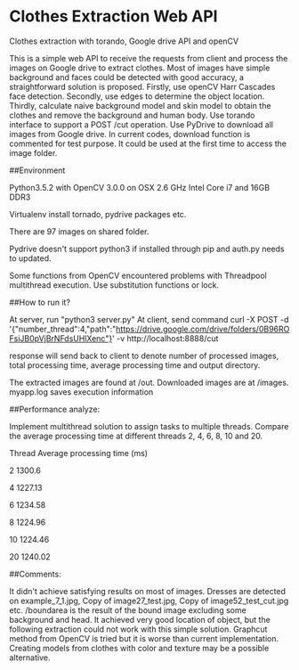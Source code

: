 # Clothes Extraction Web API

Clothes extraction with torando, Google drive API and openCV
 
This is a simple web API to receive the requests from client and process the images on Google drive to extract clothes. Most of images have simple background and faces could be detected with good accuracy, a straightforward solution is proposed. Firstly, use openCV Harr Cascades face detection. Secondly, use edges to determine the object location. Thirdly, calculate naive background model and skin model to obtain the clothes and remove the background and human body. Use torando interface to support a POST /cut operation. Use PyDrive to download all images from Google drive. In current codes, download function is commented for test purpose. It could be used at the first time to access the image folder. 

##Environment

Python3.5.2 with OpenCV 3.0.0 on OSX 2.6 GHz Intel Core i7 and 16GB DDR3

Virtualenv install tornado, pydrive packages etc. 

There are 97 images on shared folder.

Pydrive doesn't support python3 if installed through pip and auth.py needs to updated. 

Some functions from OpenCV encountered problems with Threadpool multithread execution. Use substitution functions or lock. 
   
##How to run it? 

At server, run "python3 server.py"
At client, send command curl -X POST -d '{"number_thread":4,"path":"https://drive.google.com/drive/folders/0B96ROFsiJB0pVjBrNFdsUHlXenc"}' -v http://localhost:8888/cut

response will send back to client to denote number of processed images, total processing time, average processing time and output directory. 

The extracted images are found at /out. Downloaded images are at /images. myapp.log saves execution information 

##Performance analyze:

Implement multithread solution to assign tasks to multiple threads. Compare the average processing time at different threads 2, 4, 6, 8, 10 and 20.     

Thread  Average processing time (ms)

2       1300.6   

4       1227.13

6       1234.58 

8       1224.96

10      1224.46

20      1240.02

##Comments:

It didn't achieve satisfying results on most of images. Dresses are detected on example_7_1.jpg, Copy of image27_test.jpg, Copy of image52_test_cut.jpg etc. /boundarea is the result of the bound image excluding some background and head. It achieved very good location of object, but the following extraction could not work with this simple solution. Graphcut method from OpenCV is tried but it is worse than current implementation. Creating models from clothes with color and texture may be a possible alternative.   
      
